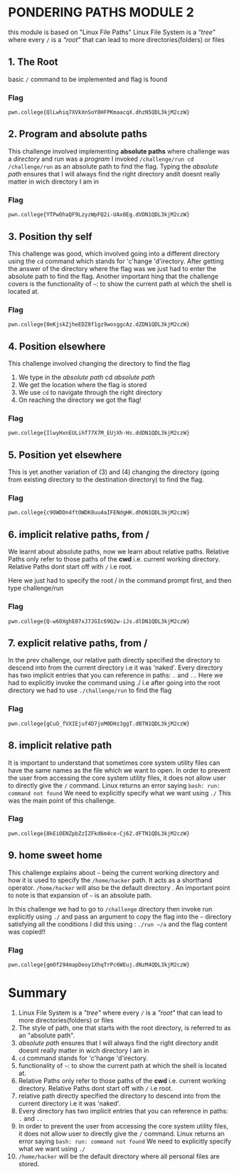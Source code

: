 # PONDERING PATHS MODULE 2
this module is based on "Linux File Paths"
Linux File System is a _"tree"_ where every `/` is a _"root"_ that can lead to more directories(folders) or files

## 1. The Root
basic `/` command to be implemented and flag is found

### Flag
`pwn.college{QlLwhiq7XVkXnSoY8HFPKmaacqX.dhzN5QDL3kjM2czW}`

## 2. Program and absolute paths
This challenge involved implementing **absolute paths** where challenge was a _directory_ and run was a _program_
I invoked `/challenge/run cd /challenge/run` as an absolute path to find the flag.
Typing the _absolute path_ ensures that I will always find the right directory andit doesnt really matter in wich directory I am in

### Flag
`pwn.college{YTPwOhaQF9LzyzWpFQ2i-UAx0Eg.dVDN1QDL3kjM2czW}`

## 3. Position thy self
This challenge was good, which involved going into a different directory using the `cd` command which stands for 'c'hange 'd'irectory.
After getting the answer of the directory where the flag was we just had to enter the absolute path to find the flag.
Another important hing that the challenge covers is the functionality of `~`: to show the current path at which the shell is located at.

### Flag
`pwn.college{0eKjskZjheEDZ8f1gz9wosggcAz.dZDN1QDL3kjM2czW}`

## 4. Position elsewhere
This challenge involved changing the directory to find the flag
1. We type in the _absolute path_ cd _absolute path_
2. We get the location where the flag is stored
3. We use `cd`  to navigate through the right directory
4. On reaching the directory we got the flag!

### Flag
`pwn.college{IlwyHxnEULihT77X7M_EUjXh-Hs.ddDN1QDL3kjM2czW}`

## 5. Position yet elsewhere
This is yet another variation of (3) and (4) changing the directory (going from existing directory to the destination directory) to find the flag.

### Flag
`pwn.college{c9OWDDn4ftOWDK8uu4aIFENdgHK.dhDN1QDL3kjM2czW}`

## 6. implicit relative paths, from /
We learnt about absolute paths, now we learn about relative paths.
Relative Paths only refer to those paths of the **cwd** i.e. current working directory. 
Relative Paths dont start off with `/` i.e root.

Here we just had to specify the root / in the command prompt first, and then type challenge/run

### Flag
`pwn.college{Q-w6OXghE07xJ7JGIc69Q2w-iJs.dlDN1QDL3kjM2czW}`

## 7. explicit relative paths, from /
In the prev challenge, our relative path directly specified the directory to descend into from the current directory i.e it was 'naked'.
Every directory has two implicit entries that you can reference in paths: `.` and `..`
Here we had to explicitly invoke the command using ./ i.e after going into the root directory we had to use `./challenge/run` to find the flag

### Flag
`pwn.college{gCuO_fVXIEjuf4D7joM0DHz3ggT.dBTN1QDL3kjM2czW}`

## 8. implicit relative path
It is important to understand that sometimes core system utility files can have the same names as the file which we want to open. In order to prevent the user from accessing the core system utility files, it does not allow user to directly give the `/` command. Linux returns an error saying `bash: run: command not found`
We need to explicitly specify what we want using `./`
This was the main point of this challenge.

### Flag
`pwn.college{8kEiOENZpbZzIZFkd6m4ce-Cj62.dFTN1QDL3kjM2czW}`

## 9. home sweet home
This challenge explains about `~` being the current working directory and how it is used to specify the `/home/hacker` path. 
It acts as a shorthand operator. `/home/hacker` will also be the default directory .
An important point to note is that expansion of `~` is an absolute path.

In this challenge we had to go to `/challenge` directory then invoke run explicitly using `./` and pass an argument to copy the flag into the `~` directory satisfying all the conditions 
I did this using : `./run ~/a` and the flag content was copied!!

### Flag
`pwn.college{gmOf294mapDeoy1XhqTrPc6WEuj.dNzM4QDL3kjM2czW}`

# Summary
1. Linux File System is a _"tree"_ where every `/` is a _"root"_ that can lead to more directories(folders) or files
2. The style of path, one that starts with the root directory, is referred to as an "absolute path".
3.  _absolute path_ ensures that I will always find the right directory andit doesnt really matter in wich directory I am in
4.  `cd` command stands for 'c'hange 'd'irectory.
5.  functionality of `~`: to show the current path at which the shell is located at.
6.  Relative Paths only refer to those paths of the **cwd** i.e. current working directory. Relative Paths dont start off with `/` i.e root.
7. relative path directly specified the directory to descend into from the current directory i.e it was 'naked'.
8. Every directory has two implicit entries that you can reference in paths: `.` and `..`
9. In order to prevent the user from accessing the core system utility files, it does not allow user to directly give the `/` command. Linux returns an error saying `bash: run: command not found`
We need to explicitly specify what we want using `./`
10. `/home/hacker` will be the default directory where all personal files are stored.



